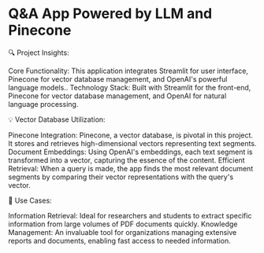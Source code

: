 # Q&A App Powered by LLM and Pinecone

🔍 Project Insights:

Core Functionality: This application integrates Streamlit for user interface, Pinecone for vector database management, and OpenAI's powerful language models..
Technology Stack: Built with Streamlit for the front-end, Pinecone for vector database management, and OpenAI for natural language processing.

💡 Vector Database Utilization:

Pinecone Integration: Pinecone, a vector database, is pivotal in this project. It stores and retrieves high-dimensional vectors representing text segments.
Document Embeddings: Using OpenAI's embeddings, each text segment is transformed into a vector, capturing the essence of the content.
Efficient Retrieval: When a query is made, the app finds the most relevant document segments by comparing their vector representations with the query's vector.

🌟 Use Cases:

Information Retrieval: Ideal for researchers and students to extract specific information from large volumes of PDF documents quickly.
Knowledge Management: An invaluable tool for organizations managing extensive reports and documents, enabling fast access to needed information.
